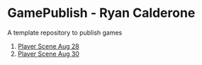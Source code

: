 # GamePublish - Ryan Calderone
A template repository to publish games

1. [Player Scene Aug 28](player_scene)
2. [Player Scene Aug 30](player_scene)
